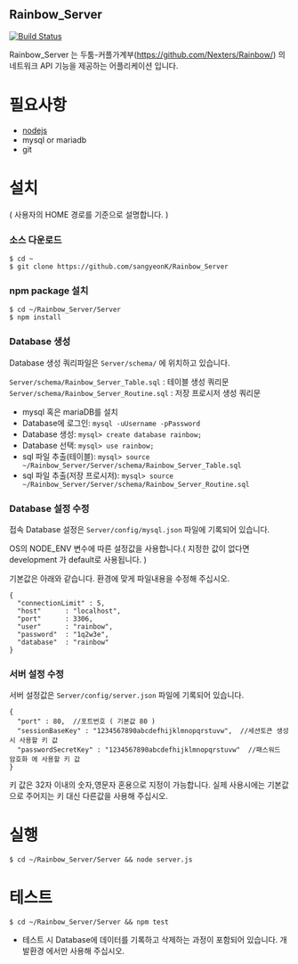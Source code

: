 ## Rainbow_Server
[![Build Status](https://travis-ci.org/sangyeonK/Rainbow_Server.svg?branch=master)](https://travis-ci.org/sangyeonK/Rainbow_Server)

Rainbow_Server 는 두툼-커플가계부(https://github.com/Nexters/Rainbow/) 의 네트워크 API 기능을 제공하는 어플리케이션 입니다.

필요사항
=============

* [nodejs](http://nodejs.org/)
* mysql or mariadb
* git

설치
================
( 사용자의 HOME 경로를 기준으로 설명합니다. )
### 소스 다운로드

    $ cd ~
    $ git clone https://github.com/sangyeonK/Rainbow_Server


### npm package 설치

    $ cd ~/Rainbow_Server/Server
    $ npm install

### Database 생성

Database 생성 쿼리파일은 `Server/schema/` 에 위치하고 있습니다.

`Server/schema/Rainbow_Server_Table.sql` : 테이블 생성 쿼리문
`Server/schema/Rainbow_Server_Routine.sql` : 저장 프로시저 생성 쿼리문

* mysql 혹은 mariaDB를 설치
* Database에 로그인: `mysql -uUsername -pPassword`
* Database 생성: `mysql> create database rainbow;`
* Database 선택: `mysql> use rainbow;`
* sql 파일 추출(테이블): `mysql> source ~/Rainbow_Server/Server/schema/Rainbow_Server_Table.sql`
* sql 파일 추출(저장 프로시저): `mysql> source ~/Rainbow_Server/Server/schema/Rainbow_Server_Routine.sql`

### Database 설정 수정

접속 Database 설정은 `Server/config/mysql.json` 파일에 기록되어 있습니다.

OS의 NODE_ENV 변수에 따른 설정값을 사용합니다.( 지정한 값이 없다면 development 가 default로 사용됩니다. )

기본값은 아래와 같습니다. 환경에 맞게 파일내용을 수정해 주십시오.
```
{
  "connectionLimit" : 5,
  "host"      : "localhost",
  "port"      : 3306,
  "user"      : "rainbow",
  "password"  : "1q2w3e",
  "database"  : "rainbow"
}
```

### 서버 설정 수정

서버 설정값은 `Server/config/server.json` 파일에 기록되어 있습니다.

```
{
  "port" : 80,  //포트번호 ( 기본값 80 )
  "sessionBaseKey" : "1234567890abcdefhijklmnopqrstuvw",  //세션토큰 생성시 사용할 키 값
  "passwordSecretKey" : "1234567890abcdefhijklmnopqrstuvw"  //패스워드 암호화 에 사용할 키 값
}
```

키 값은 32자 이내의 숫자,영문자 혼용으로 지정이 가능합니다.
실제 사용시에는 기본값으로 주어지는 키 대신 다른값을 사용해 주십시오.

실행
================

    $ cd ~/Rainbow_Server/Server && node server.js

테스트
================

    $ cd ~/Rainbow_Server/Server && npm test

* 테스트 시 Database에 데이터를 기록하고 삭제하는 과정이 포함되어 있습니다. 개발환경 에서만 사용해 주십시오.
